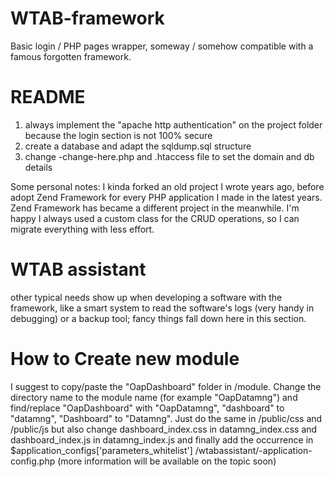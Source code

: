 # WTAB-framework
Basic login / PHP pages wrapper, someway / somehow compatible with a famous forgotten framework.

# README
1) always implement the "apache http authentication" on the project folder because the login section is not 100% secure
2) create a database and adapt the sqldump.sql structure
3) change -change-here.php and .htaccess file to set the domain and db details

Some personal notes:
I kinda forked an old project I wrote years ago, before adopt Zend Framework for every PHP application I made in the latest years. Zend Framework has became a different project in the meanwhile. I'm happy I always used a custom class for the CRUD operations, so I can migrate everything with less effort.

# WTAB assistant
other typical needs show up when developing a software with the framework, like a smart system to read the software's logs (very handy in debugging) or a backup tool; fancy things fall down here in this section.

# How to Create new module
I suggest to copy/paste the "OapDashboard" folder in /module. Change the directory name to the module name (for example "OapDatamng") and find/replace "OapDashboard" with "OapDatamng", "dashboard" to "datamng", "Dashboard" to "Datamng". Just do the same in /public/css and /public/js but also change dashboard_index.css in datamng_index.css and dashboard_index.js in datamng_index.js and finally add the occurrence in $application_configs['parameters_whitelist'] /wtabassistant/-application-config.php (more information will be available on the topic soon)
